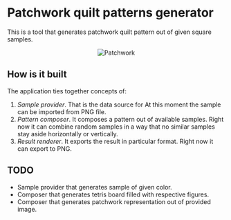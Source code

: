 # Patchwork quilt patterns generator

This is a tool that generates patchwork quilt pattern out of given square samples. 

<p align="center" ><img src="https://user-images.githubusercontent.com/1705072/27860688-e5ccdb04-617d-11e7-9778-bec33440710d.png" alt="Patchwork"></p>

## How is it built

The application ties together concepts of:
1. *Sample provider*. That is the data source for At this moment the sample can be imported from PNG file.
2. *Pattern composer*. It composes a pattern out of available samples. Right now it can combine random samples in a way that no similar samples stay aside horizontally or vertically.
3. *Result renderer*. It exports the result in particular format. Right now it can export to PNG.

## TODO

* Sample provider that generates sample of given color.
* Composer that generates tetris board filled with respective figures.
* Composer that generates patchwork representation out of provided image.
